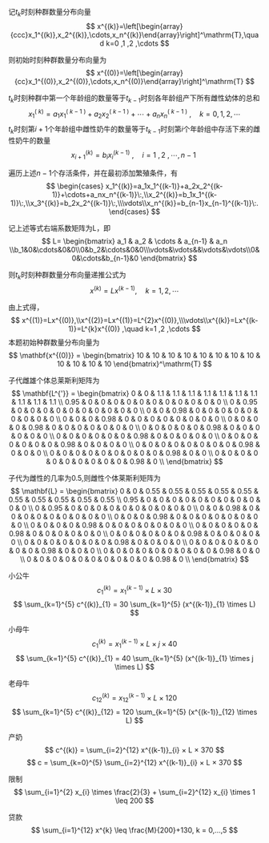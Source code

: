 记$t_{k}$时刻种群数量分布向量
$$
x^{(k)}=\left[\begin{array}{ccc}x_1^{(k)},x_2^{(k)},\cdots,x_n^{(k)}\end{array}\right]^\mathrm{T},\quad k=0 ,1 ,2 ,\cdots
$$

则初始时刻种群数量分布向量为
$$
x^{(0)}=\left[\begin{array}{cc}x_1^{(0)},x_2^{(0)},\cdots,x_n^{(0)}\end{array}\right]^\mathrm{T}
$$

$t_{k}$时刻种群中第一个年龄组的数量等于$t_{k-1}$时刻各年龄组产下所有雌性幼体的总和
$$
x_1^{(\:k)}=a_1x_1^{(\:k-1\:)}+a_2x_2^{(\:k-1\:)}+\cdots+a_nx_n^{(\:k-1\:)}\:,\quad k=0 ,1 ,2 ,\cdots
$$
$t_{k}$时刻第$i+1$个年龄组中雌性奶牛的数量等于$t_{k-1}$时刻第$i$个年龄组中存活下来的雌性奶牛的数量
$$
x_{i+1}^{(k)}=b_{i}x_{i}^{(k-1)}\:,\quad i=1\:,2\:,\cdots,n-1\
$$

遍历上述$n-1$个存活条件，并在最初添加繁殖条件，有
$$
\begin{cases}
x_1^{(k)}=a_1x_1^{(k-1)}+a_2x_2^{(k-1)}+\cdots+a_nx_n^{(k-1)}\:,\\x_2^{(k)}=b_1x_1^{(k-1)}\:,\\x_3^{(k)}=b_2x_2^{(k-1)}\:,\\\vdots\\x_n^{(k)}=b_{n-1}x_{n-1}^{(k-1)}\:.
\end{cases}
$$



记上述等式右端系数矩阵为L，即
$$
L=
\begin{bmatrix}
a_1 & a_2 & \cdots & a_{n-1} & a_n
\\b_1&0&\cdots&0&0\\0&b_2&\cdots&0&0\\\vdots&\vdots&&\vdots&\vdots\\0&0&\cdots&b_{n-1}&0
\end{bmatrix}
$$

则$t_{k}$时刻种群数量分布向量递推公式为
$$
x^{(k)}=Lx^{(k-1)} ,\quad k=1 ,2 ,\cdots
$$

由上式得，
$$
x^{(1)}=Lx^{(0)},\\x^{(2)}=Lx^{(1)}=L^{2}x^{(0)},\\\vdots\\x^{(k)}=Lx^{(k-1)}=L^{k}x^{(0)} ,\quad k=1 ,2 ,\cdots
$$
本题初始种群数量分布向量为
$$
\mathbf{x^{(0)}} = 
\begin{bmatrix}
10 & 10 & 10 & 10 & 10 & 10 & 10 & 10 & 10 & 10 & 10 & 10
\end{bmatrix}^\mathrm{T}
$$

子代雌雄个体总莱斯利矩阵为
$$
\mathbf{L^{'}} = 
\begin{bmatrix}
0 & 0 & 1.1 & 1.1 & 1.1 & 1.1 & 1.1 & 1.1 & 1.1 & 1.1 & 1.1 & 1.1 \\
0.95 & 0 & 0 & 0 & 0 & 0 & 0 & 0 & 0 & 0 & 0 & 0 \\
0 & 0.95 & 0 & 0 & 0 & 0 & 0 & 0 & 0 & 0 & 0 & 0 \\
0 & 0 & 0.98 & 0 & 0 & 0 & 0 & 0 & 0 & 0 & 0 & 0 \\
0 & 0 & 0 & 0.98 & 0 & 0 & 0 & 0 & 0 & 0 & 0 & 0 \\
0 & 0 & 0 & 0 & 0.98 & 0 & 0 & 0 & 0 & 0 & 0 & 0 \\
0 & 0 & 0 & 0 & 0 & 0.98 & 0 & 0 & 0 & 0 & 0 & 0 \\
0 & 0 & 0 & 0 & 0 & 0 & 0.98 & 0 & 0 & 0 & 0 & 0 \\
0 & 0 & 0 & 0 & 0 & 0 & 0 & 0.98 & 0 & 0 & 0 & 0 \\
0 & 0 & 0 & 0 & 0 & 0 & 0 & 0 & 0.98 & 0 & 0 & 0 \\
0 & 0 & 0 & 0 & 0 & 0 & 0 & 0 & 0 & 0.98 & 0 & 0 \\
0 & 0 & 0 & 0 & 0 & 0 & 0 & 0 & 0 & 0 & 0.98 & 0 \\
\end{bmatrix}
$$

子代为雌性的几率为0.5,则雌性个体莱斯利矩阵为
$$
\mathbf{L} = 
\begin{bmatrix}
0 & 0 & 0.55 & 0.55 & 0.55 & 0.55 & 0.55 & 0.55 & 0.55 & 0.55 & 0.55 & 0.55 \\
0.95 & 0 & 0 & 0 & 0 & 0 & 0 & 0 & 0 & 0 & 0 & 0 \\
0 & 0.95 & 0 & 0 & 0 & 0 & 0 & 0 & 0 & 0 & 0 & 0 \\
0 & 0 & 0.98 & 0 & 0 & 0 & 0 & 0 & 0 & 0 & 0 & 0 \\
0 & 0 & 0 & 0.98 & 0 & 0 & 0 & 0 & 0 & 0 & 0 & 0 \\
0 & 0 & 0 & 0 & 0.98 & 0 & 0 & 0 & 0 & 0 & 0 & 0 \\
0 & 0 & 0 & 0 & 0 & 0.98 & 0 & 0 & 0 & 0 & 0 & 0 \\
0 & 0 & 0 & 0 & 0 & 0 & 0.98 & 0 & 0 & 0 & 0 & 0 \\
0 & 0 & 0 & 0 & 0 & 0 & 0 & 0.98 & 0 & 0 & 0 & 0 \\
0 & 0 & 0 & 0 & 0 & 0 & 0 & 0 & 0.98 & 0 & 0 & 0 \\
0 & 0 & 0 & 0 & 0 & 0 & 0 & 0 & 0 & 0.98 & 0 & 0 \\
0 & 0 & 0 & 0 & 0 & 0 & 0 & 0 & 0 & 0 & 0.98 & 0 \\
\end{bmatrix}
$$

<div style="page-break-after: always;"></div>

小公牛
$$
c^{(k)}_1 = x^{(k-1)}_1 × L × 30
$$
$$
\sum_{k=1}^{5} c^{(k)}_{1} = 30 \sum_{k=1}^{5} (x^{(k-1)}_{1} \times L)
$$

小母牛
$$
c^{(k)}_1 = x^{(k-1)}_{1} × L × j × 40
$$
$$
\sum_{k=1}^{5} c^{(k)}_{1} = 40 \sum_{k=1}^{5} (x^{(k-1)}_{1} \times j \times L)
$$

老母牛
$$
c^{(k)}_{12} = x^{(k-1)}_{12} × L × 120
$$
$$
\sum_{k=1}^{5} c^{(k)}_{12} = 120 \sum_{k=1}^{5} (x^{(k-1)}_{12} \times L)
$$

产奶
$$
c^{(k)} = \sum_{i=2}^{12} x^{(k-1)}_{i} × L × 370
$$
$$
c = \sum_{k=0}^{5} \sum_{i=2}^{12} x^{(k-1)}_{i} × L × 370
$$

限制
$$
\sum_{i=1}^{2} x_{i} \times \frac{2}{3} + \sum_{i=2}^{12} x_{i} \times 1 \leq 200
$$

贷款
$$
\sum_{i=1}^{12} x^{k} \leq \frac{M}{200}+130, k = 0,...,5
$$
